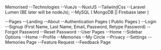 Memorised
--Technologies
    --VueJs
    --NuxtJS
    --TailwindCss
    --Laravel Lumen (BE later will be nodeJs);
    --MySQL ( MongoDB || Firebase later )

--Pages
    --Landing
    --About
--Authentication Pages ( Public Pages )
    --Login
    --Signup (First Name, Last Name, Email, Password, Retype Password)
    --Forgot Password
    --Reset Password
--User Pages
    --Home
        --Sidebar Options
            --Home
            --Profile
            --Memories
            --My Circle
            --Privacy
            --Settings
    --Memories Page
    --Feature Request
    --Feedback Page
